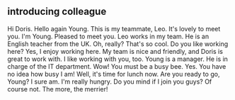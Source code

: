 ## introducing colleague
Hi Doris.
Hello again Young.
This is my teammate, Leo.
It's lovely to meet you. I'm Young.
Pleased to meet you.
Leo works in my team.
He is an English teacher from the UK.
Oh, really?
That's so cool. Do you like working here?
Yes, I enjoy working here.
My team is nice and friendly, and Doris is great to work with.
I like working with you, too.
Young is a manager.
He is in charge of the IT department.
Wow! You must be a busy bee.
Yes. You have no idea how busy I am!
Well, it's time for lunch now.
Are you ready to go, Young?
I sure am.
I'm really hungry.
Do you mind if I join you guys?
Of course not.
The more, the merrier!
